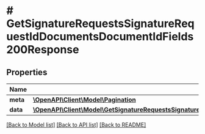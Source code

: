 # # GetSignatureRequestsSignatureRequestIdDocumentsDocumentIdFields200Response

## Properties

Name | Type | Description | Notes
------------ | ------------- | ------------- | -------------
**meta** | [**\OpenAPI\Client\Model\Pagination**](Pagination.md) |  | [optional]
**data** | [**\OpenAPI\Client\Model\GetSignatureRequestsSignatureRequestIdDocumentsDocumentIdFields200ResponseDataInner[]**](GetSignatureRequestsSignatureRequestIdDocumentsDocumentIdFields200ResponseDataInner.md) |  | [optional]

[[Back to Model list]](../../README.md#models) [[Back to API list]](../../README.md#endpoints) [[Back to README]](../../README.md)
